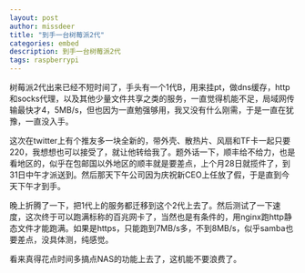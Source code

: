 ```yaml
---
layout: post
author: missdeer
title: "到手一台树莓派2代"
categories: embed
description: 到手一台树莓派2代
tags: raspberrypi
---
```

树莓派2代出来已经不短时间了，手头有一个1代B，用来挂pt，做dns缓存，http和socks代理，以及其他少量文件共享之类的服务，一直觉得机能不足，局域网传输最快才4，5MB/s，但也因为一直勉强够用，我又没有什么刚需，于是一直在犹豫，一直没入手。

这次在twitter上有个推友多一块全新的，带外壳、散热片、风扇和TF卡一起只要220，我想想也可以接受了，就让他转给我了。题外话一下，顺丰给不给力，也是看地区的，似乎在包邮国以外地区的顺丰就是要差点，上个月28日就揽件了，到31日中午才派送到。然后那天下午公司因为庆祝新CEO上任放了假，于是直到今天下午才到手。

晚上折腾了一下，把1代上的服务都迁移到这个2代上去了。然后测试了一下速度，这次终于可以跑满标称的百兆网卡了，当然也是有条件的，用nginx跑http静态文件才能跑满。如果是https，只能跑到7MB/s多，不到8MB/s，似乎samba也要差点，没具体测，纯感觉。

看来真得花点时间多搞点NAS的功能上去了，这机能不要浪费了。
